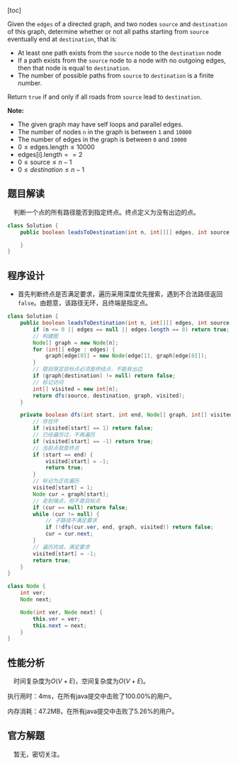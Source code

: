 [toc]

Given the `edges` of a directed graph, and two nodes `source` and `destination` of this graph, determine whether or not all paths starting from `source` eventually end at `destination`, that is:

- At least one path exists from the `source` node to the `destination` node
- If a path exists from the `source` node to a node with no outgoing edges, then that node is equal to `destination`.
- The number of possible paths from `source` to `destination` is a finite number.

Return `true` if and only if all roads from `source` lead to `destination`.

**Note:**

* The given graph may have self loops and parallel edges.
* The number of nodes `n` in the graph is between `1` and `10000`
* The number of edges in the graph is between `0` and `10000`
* $0 \le \text{edges.length} \le 10000$
* $\text{edges[i].length} == 2$
* $0 \le \text{source} \le n - 1$
* $0 \le destination \le n - 1$



## 题目解读

&emsp;判断一个点的所有路径能否到指定终点。终点定义为没有出边的点。

```java
class Solution {
    public boolean leadsToDestination(int n, int[][] edges, int source, int destination) {

    }
}
```

## 程序设计

* 首先判断终点是否满足要求，遍历采用深度优先搜索，遇到不合法路径返回`false`。由题意，该路径无环，且终端是指定点。

```java
class Solution {
    public boolean leadsToDestination(int n, int[][] edges, int source, int destination) {
        if (n <= 0 || edges == null || edges.length == 0) return true;
        // 构建图
        Node[] graph = new Node[n];
        for (int[] edge : edges) {
            graph[edge[0]] = new Node(edge[1], graph[edge[0]]);
        }
        // 题目限定目标点必须是终结点，不能有出边
        if (graph[destination] != null) return false;
        // 标记访问
        int[] visited = new int[n];
        return dfs(source, destination, graph, visited);
    }

    private boolean dfs(int start, int end, Node[] graph, int[] visited) {
        // 存在环
        if (visited[start] == 1) return false;
        // 已经遍历过，不再遍历
        if (visited[start] == -1) return true;
        // 当前点就是终点
        if (start == end) {
            visited[start] = -1;
            return true;
        }
        // 标记为正在遍历
        visited[start] = 1;
        Node cur = graph[start];
        // 走到端点，但不是目标点
        if (cur == null) return false;
        while (cur != null) {
            // 子路径不满足要求
            if (!dfs(cur.ver, end, graph, visited)) return false;
            cur = cur.next;
        }
        // 遍历完成，满足要求
        visited[start] = -1;
        return true;
    }
}

class Node {
    int ver;
    Node next;

    Node(int ver, Node next) {
        this.ver = ver;
        this.next = next;
    }
}
```

## 性能分析

&emsp;时间复杂度为$O(V + E)$，空间复杂度为$O(V + E)$。

执行用时：4ms，在所有java提交中击败了100.00%的用户。

内存消耗：47.2MB，在所有java提交中击败了5.26%的用户。

## 官方解题

&emsp;暂无，密切关注。